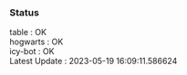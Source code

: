 ### Status


table : OK  
hogwarts : OK  
icy-bot : OK  
Latest Update : 2023-05-19 16:09:11.586624
